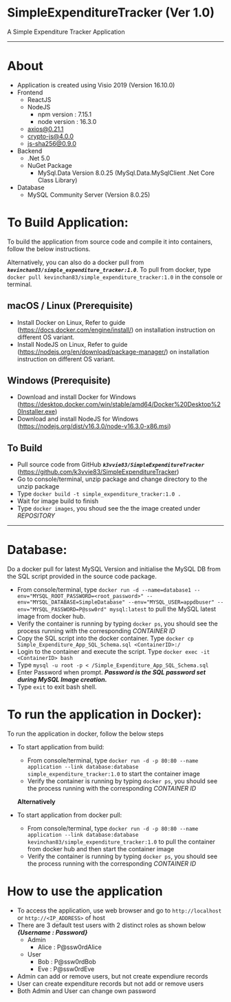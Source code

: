 # SimpleExpenditureTracker (Ver 1.0)
A Simple Expenditure Tracker Application

----
About
===
- Application is created using Visio 2019 (Version 16.10.0)
- Frontend
  - ReactJS 
  - NodeJS 
    - npm version : 7.15.1
    - node version : 16.3.0
  - axios@0.21.1
  - crypto-js@4.0.0
  - js-sha256@0.9.0
- Backend
  - .Net 5.0
  - NuGet Package
    - MySql.Data Version 8.0.25 (MySql.Data.MySqlClient .Net Core Class Library)
- Database
  - MySQL Community Server (Version 8.0.25)




To Build Application:
===
To build the application from source code and compile it into containers, follow the below instructions. 

Alternatively, you can also do a docker pull from ***`kevinchan83/simple_expenditure_tracker:1.0`***.
To pull from docker, type `docker pull kevinchan83/simple_expenditure_tracker:1.0` in the console or terminal.

macOS / Linux (Prerequisite)
---------------
- Install Docker on Linux, Refer to guide (https://docs.docker.com/engine/install/) on installation instruction on different OS variant.
- Install NodeJS on Linux, Refer to guide (https://nodejs.org/en/download/package-manager/) on installation instruction on different OS variant.

Windows (Prerequisite)
-------
- Download and install Docker for Windows (https://desktop.docker.com/win/stable/amd64/Docker%20Desktop%20Installer.exe)
- Download and install NodeJS for Windows (https://nodejs.org/dist/v16.3.0/node-v16.3.0-x86.msi)

To Build
-------
- Pull source code from GitHub ***`k3vvie83/SimpleExpenditureTracker`*** (https://github.com/k3vvie83/SimpleExpenditureTracker)
- Go to console/terminal, unzip package and change directory to the unzip package
- Type `docker build -t simple_expenditure_tracker:1.0 .`
- Wait for image build to finish
- Type `docker images`, you shoud see the the image created under *REPOSITORY*

----
Database:
===
Do a docker pull for latest MySQL Version and initialise the MySQL DB from the SQL script provided in the source code package.

- From console/terminal, type `docker run -d --name=database1 --env="MYSQL_ROOT_PASSWORD=<root_password>" --env="MYSQL_DATABASE=SimpleDatabase" --env="MYSQL_USER=appdbuser" --env="MYSQL_PASSWORD=P@ssw0rd" mysql:latest` to pull the MySQL latest image from docker hub.
- Verify the container is running by typing `docker ps`, you should see the process running with the corresponding *CONTAINER ID*
- Copy the SQL script into the docker container. Type `docker cp Simple_Expenditure_App_SQL_Schema.sql <ContainerID>:/`
- Login to the container and execute the script. Type `docker exec -it <ContainerID> bash`
- Type `mysql -u root -p < /Simple_Expenditure_App_SQL_Schema.sql`
- Enter Password when prompt. ***Password is the SQL password set during MySQL Image creation.***
- Type `exit` to exit bash shell.
                                                                
To run the application in Docker):
====
To run the application in docker, follow the below steps

- To start application from build:
  - From console/terminal, type `docker run -d -p 80:80 --name application --link database:database simple_expenditure_tracker:1.0` to start the container image
  - Verify the container is running by typing `docker ps`, you should see the process running with the corresponding *CONTAINER ID*
  
  **Alternatively**
  
- To start application from docker pull:
  - From console/terminal, type `docker run -d -p 80:80 --name application --link database:database kevinchan83/simple_expenditure_tracker:1.0` to pull the container from docker hub and then start the container image
  - Verify the container is running by typing `docker ps`, you should see the process running with the corresponding *CONTAINER ID*


How to use the application
===
- To access the application, use web browser and go to `http://localhost` or `http://<IP_ADDRESS>` of host
- There are 3 default test users with 2 distinct roles as shown below ***{Username : Password}***
  - Admin
    - Alice : P@ssw0rdAlice
   - User
     - Bob : P@ssw0rdBob
     - Eve : P@ssw0rdEve
- Admin can add or remove users, but not create expendiure records
- User can create expenditure records but not add or remove users
- Both Admin and User can change own password

